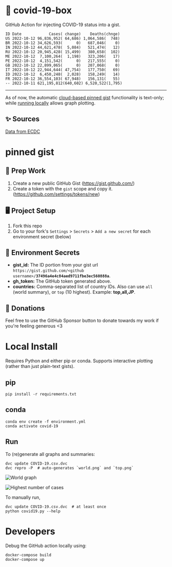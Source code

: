 # 🏥 covid-19-box

GitHub Action for injecting COVID-19 status into a gist.

```
ID Date            Cases( change)    Deaths(chnge)
US 2022-10-12 96,836,952( 64,686) 1,064,586(  748)
BR 2022-10-12 34,626,593(      0)   687,046(    0)
IN 2022-10-12 44,621,478(  5,084)   521,474(   12)
RU 2022-10-12 20,945,428( 15,499)   380,658(  102)
ME 2022-10-12  7,100,264(  1,198)   323,206(   17)
PE 2022-10-12  4,151,542(      0)   217,555(    0)
GB 2022-10-12 22,899,065(      0)   207,068(    0)
IT 2022-10-12 22,944,644( 47,754)   177,750(   69)
ID 2022-10-12  6,450,248(  2,028)   158,249(   14)
FR 2022-10-12 36,554,103( 67,948)   156,131(   55)
-- 2022-10-11 621,195,812(640,602) 6,520,522(1,795)
```

---

As of now, the automatic [cloud-based pinned gist](#pinned-gist) functionality is text-only;
while [running locally](#local-install) allows graph plotting.

## ✨ Sources

[Data from ECDC](https://www.ecdc.europa.eu/en/publications-data/download-todays-data-geographic-distribution-covid-19-cases-worldwide)

# pinned gist

## 🎒 Prep Work
1. Create a new public GitHub Gist (https://gist.github.com/)
1. Create a token with the `gist` scope and copy it. (https://github.com/settings/tokens/new)

## 🖥 Project Setup
1. Fork this repo
1. Go to your fork's `Settings` > `Secrets` > `Add a new secret` for each environment secret (below)

## 🤫 Environment Secrets
- **gist_id:** The ID portion from your gist url `https://gist.github.com/<github username>/`**`37496a4e4c84aed9711fbe3ec560888a`**.
- **gh_token:** The GitHub token generated above.
- **countries:** Comma-separated list of country IDs. Also can use `all` (world summary), or `top` (10 highest). Example: **top,all,JP**.

## 💸 Donations

Feel free to use the GitHub Sponsor button to donate towards my work if you're feeling generous <3

# Local Install

Requires Python and either pip or conda. Supports interactive plotting (rather than just plain-text gists).

## pip

```
pip install -r requirements.txt
```

## conda

```
conda env create -f environment.yml
conda activate covid-19
```

## Run

To (re)generate all graphs and summaries:

```
dvc update COVID-19.csv.dvc
dvc repro -P  # auto-generates `world.png` and `top.png`
```

![World graph](world.png)

![Highest number of cases](top.png)

To manually run,

```
dvc update COVID-19.csv.dvc  # at least once
python covid19.py --help
```

# Developers

Debug the GitHub action locally using:

```
docker-compose build
docker-compose up
```
